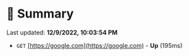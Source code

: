 # 📖 Summary
Last updated: **12/9/2022, 10:03:54 PM**

- `GET` [https://google.com](https://google.com) - **Up** (195ms)
